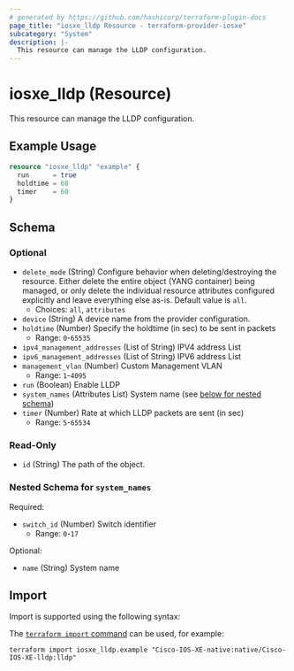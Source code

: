 ```yaml
---
# generated by https://github.com/hashicorp/terraform-plugin-docs
page_title: "iosxe_lldp Resource - terraform-provider-iosxe"
subcategory: "System"
description: |-
  This resource can manage the LLDP configuration.
---
```


# iosxe_lldp (Resource)

This resource can manage the LLDP configuration.

## Example Usage

```terraform
resource "iosxe_lldp" "example" {
  run      = true
  holdtime = 60
  timer    = 60
}
```

<!-- schema generated by tfplugindocs -->
## Schema

### Optional

- `delete_mode` (String) Configure behavior when deleting/destroying the resource. Either delete the entire object (YANG container) being managed, or only delete the individual resource attributes configured explicitly and leave everything else as-is. Default value is `all`.
  - Choices: `all`, `attributes`
- `device` (String) A device name from the provider configuration.
- `holdtime` (Number) Specify the holdtime (in sec) to be sent in packets
  - Range: `0`-`65535`
- `ipv4_management_addresses` (List of String) IPV4 address List
- `ipv6_management_addresses` (List of String) IPV6 address List
- `management_vlan` (Number) Custom Management VLAN
  - Range: `1`-`4095`
- `run` (Boolean) Enable LLDP
- `system_names` (Attributes List) System name (see [below for nested schema](#nestedatt--system_names))
- `timer` (Number) Rate at which LLDP packets are sent (in sec)
  - Range: `5`-`65534`

### Read-Only

- `id` (String) The path of the object.

<a id="nestedatt--system_names"></a>
### Nested Schema for `system_names`

Required:

- `switch_id` (Number) Switch identifier
  - Range: `0`-`17`

Optional:

- `name` (String) System name

## Import

Import is supported using the following syntax:

The [`terraform import` command](https://developer.hashicorp.com/terraform/cli/commands/import) can be used, for example:

```shell
terraform import iosxe_lldp.example "Cisco-IOS-XE-native:native/Cisco-IOS-XE-lldp:lldp"
```
